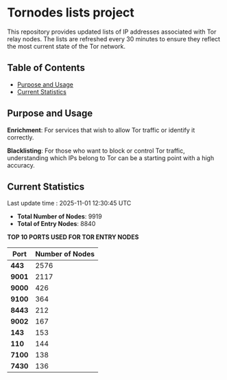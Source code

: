 # Tornodes lists project

This repository provides updated lists of IP addresses associated with Tor relay nodes. The lists are refreshed every 30 minutes to ensure they reflect the most current state of the Tor network.

## Table of Contents

- [Purpose and Usage](#purpose-and-usage)
- [Current Statistics](#current-statistics)


## Purpose and Usage

**Enrichment**: For services that wish to allow Tor traffic or identify it correctly.

**Blacklisting**: For those who want to block or control Tor traffic, understanding which IPs belong to Tor can be a starting point with a high accuracy.

## Current Statistics

Last update time : 2025-11-01 12:30:45 UTC

- **Total Number of Nodes**: 9919
- **Total of Entry Nodes**: 8840

**TOP 10 PORTS USED FOR TOR ENTRY NODES**

| **Port** | **Number of Nodes** |
|------|-----------------|
| **443**   | 2576  |
| **9001**   | 2117  |
| **9000**   | 426  |
| **9100**   | 364  |
| **8443**   | 212  |
| **9002**   | 167  |
| **143**   | 153  |
| **110**   | 144  |
| **7100**   | 138  |
| **7430**   | 136  |

